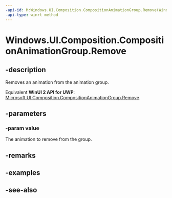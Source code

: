 ```yaml
---
-api-id: M:Windows.UI.Composition.CompositionAnimationGroup.Remove(Windows.UI.Composition.CompositionAnimation)
-api-type: winrt method
---
```


<!-- Method syntax
public void Remove(Windows.UI.Composition.CompositionAnimation value)
-->

# Windows.UI.Composition.CompositionAnimationGroup.Remove

## -description
Removes an animation from the animation group.

Equivalent **WinUI 2 API for UWP**: [Microsoft.UI.Composition.CompositionAnimationGroup.Remove](/windows/winui/api/microsoft.ui.composition.compositionanimationgroup.remove).

## -parameters
### -param value
The animation to remove from the group.

## -remarks

## -examples

## -see-also
